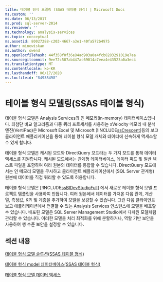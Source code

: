 ```yaml
---
title: 테이블 형식 모델링 (SSAS 테이블 형식) | Microsoft Docs
ms.custom: ''
ms.date: 06/13/2017
ms.prod: sql-server-2014
ms.reviewer: ''
ms.technology: analysis-services
ms.topic: conceptual
ms.assetid: 80027288-c203-4667-a3e1-40fa572b4975
author: minewiskan
ms.author: owend
ms.openlocfilehash: 44f358f0f36e84ad903a0a4fcb0203291019e7aa
ms.sourcegitcommit: 9ee72c507ab447ac69014a7eea4e43523a0a3ec4
ms.translationtype: MT
ms.contentlocale: ko-KR
ms.lasthandoff: 06/17/2020
ms.locfileid: "84938498"
---
```

# <a name="tabular-modeling-ssas-tabular"></a>테이블 형식 모델링(SSAS 테이블 형식)
  테이블 형식 모델은 Analysis Services의 인 메모리(in-memory) 데이터베이스입니다. 최첨단 비교 알고리즘과 다중 쿼리 프로세서를 사용하는 xVelocity 메모리 내 분석 엔진(VertiPaq)은 Microsoft Excel 및 Microsoft [!INCLUDE[ssCrescent](../../includes/sscrescent-md.md)]등의 보고 클라이언트 애플리케이션을 통해 테이블 형식 모델 개체와 데이터에 신속하게 액세스할 수 있게 합니다.  
  
 테이블 형식 모델은 캐시된 모드와 DirectQuery 모드라는 두 가지 모드를 통해 데이터 액세스를 지원합니다. 캐시된 모드에서는 관계형 데이터베이스, 데이터 피드 및 일반 텍스트 파일을 포함하여 여러 원본의 데이터를 통합할 수 있습니다. DirectQuery 모드에서는 인 메모리 모델을 무시하고 클라이언트 애플리케이션에서 (SQL Server 관계형) 원본에 데이터를 직접 쿼리할 수 있도록 허용합니다.  
  
 테이블 형식 모델은 [!INCLUDE[ssBIDevStudioFull](../../includes/ssbidevstudiofull-md.md)] 에서 새로운 테이블 형식 모델 프로젝트 템플릿을 사용하여 만듭니다. 여러 원본에서 데이터를 가져온 다음 관계, 계산 열, 측정값, KPI 및 계층을 추가하여 모델을 보강할 수 있습니다. 그런 다음 클라이언트 보고 애플리케이션에서 연결할 수 있는 Analysis Services 인스턴스에 모델을 배포할 수 있습니다. 배포된 모델은 SQL Server Management Studio에서 다차원 모델처럼 관리할 수 있습니다. 이러한 모델을 처리 최적화를 위해 분할하거나, 역할 기반 보안을 사용하여 행 수준 보안을 설정할 수 있습니다.  
  
## <a name="in-this-section"></a>섹션 내용  
 [테이블 형식 모델 솔루션&#40;SSAS 테이블 형식&#41;](../tabular-model-solutions-ssas-tabular.md)  
  
 [테이블 형식 model 데이터베이스&#40;SSAS 테이블 형식&#41;](tabular-model-databases-ssas-tabular.md)  
  
 [테이블 형식 모델 데이터 액세스](tabular-model-data-access.md)  
  
  
